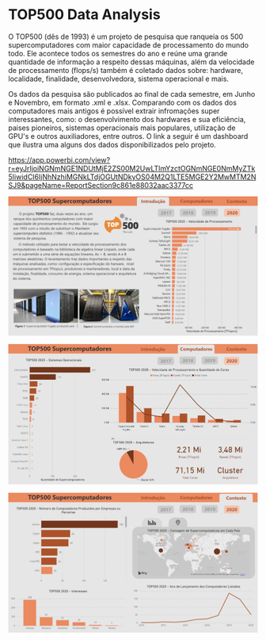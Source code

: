 # TOP500 Data Analysis

O TOP500 (dês de 1993) é um projeto de pesquisa que ranqueia os 500 supercomputadores com maior capacidade de processamento do mundo todo. Ele acontece todos os semestres do ano e reúne uma grande quantidade de informação a respeito dessas máquinas, além da velocidade de processamento (flops/s) também é coletado dados sobre: hardware, localidade, finalidade, desenvolvedora, sistema operacional e mais.

Os dados da pesquisa são publicados ao final de cada semestre, em Junho e Novembro, em formato .xml e .xlsx. Comparando com os dados dos computadores mais antigos é possível extrair infromações super interessantes, como: o desenvolvimento dos hardwares e sua eficiência, paises pioneiros, sistemas operacionais mais populares, utilização de GPU's e outros auxiliadores, entre outros. O link a seguir é um dashboard que ilustra uma alguns dos dados disponibilizados pelo projeto.

https://app.powerbi.com/view?r=eyJrIjoiNGNmNGE1NDUtMjE2ZS00M2UwLTlmYzctOGNmNGE0NmMyZTk5IiwidCI6IjNhNzhiMGNkLTdjOGUtNDkyOS04M2Q1LTE5MGE2Y2MwMTM2NSJ9&pageName=ReportSection9c861e88032aac3377cc

![Screenshot 1 of the dashboard made on Power BI](./img/screenshots/screenshot_1.png)

![Screenshot 2 of the dashboard made on Power BI](./img/screenshots/screenshot_2.png)

![Screenshot 3 of the dashboard made on Power BI](./img/screenshots/screenshot_3.png)
